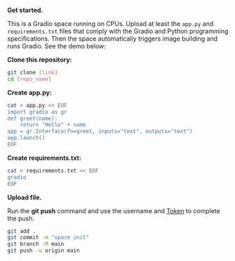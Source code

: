 **Get started.**

This is a Gradio space running on CPUs. Upload at least the `app.py` and `requirements.txt` files that comply with the Gradio and Python programming specifications. Then the space automatically triggers image building and runs Gradio. See the demo below:

**Clone this repository:**

```bash
git clone [link]
cd [repo_name]
```

**Create app.py:**

```bash
cat > app.py << EOF
import gradio as gr
def greet(name):
    return "Hello" + name
app = gr.Interface(fn=greet, inputs="text", outputs="text")
app.launch()
EOF
```

**Create requirements.txt:**

```bash
cat > requirements.txt << EOF
gradio
EOF
```

**Upload file.**

Run the **git push** command and use the username and [Token](/my/tokens) to complete the push.

```bash
git add .
git commit -m "space init"
git branch -M main
git push -u origin main
```
